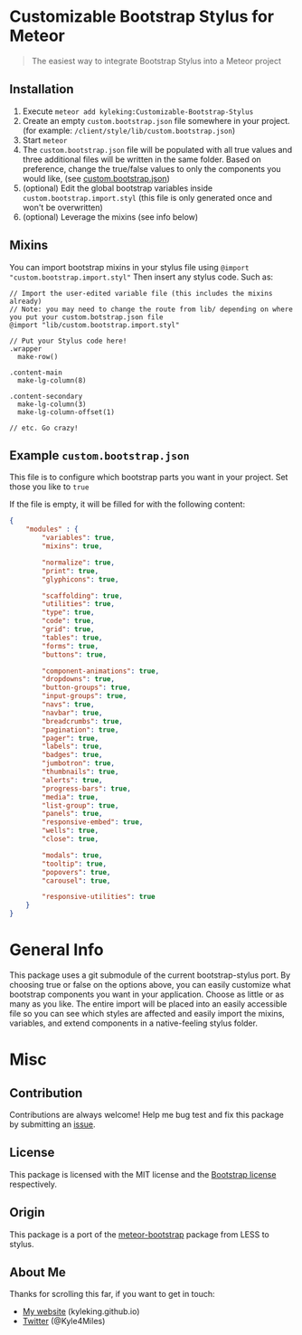 Customizable Bootstrap Stylus for Meteor
========================================
> The easiest way to integrate Bootstrap Stylus into a Meteor project

Installation
------------

1. Execute `meteor add kyleking:Customizable-Bootstrap-Stylus`
2. Create an empty `custom.bootstrap.json` file somewhere in your project. (for example: `/client/style/lib/custom.bootstrap.json`)
3. Start `meteor`
4. The `custom.bootstrap.json` file will be populated with all true values and three additional files will be written in the same folder. Based on preference, change the true/false values to only the components you would like, (see [custom.bootstrap.json](#custombootstrapjson))
4. (optional) Edit the global bootstrap variables inside `custom.bootstrap.import.styl` (this file is only generated once and won't be overwritten)
5. (optional) Leverage the mixins (see info below)

Mixins
------------------------------
You can import bootstrap mixins in your stylus file using `@import "custom.bootstrap.import.styl"`
Then insert any stylus code. Such as:

```styl
// Import the user-edited variable file (this includes the mixins already)
// Note: you may need to change the route from lib/ depending on where you put your custom.botstrap.json file
@import "lib/custom.bootstrap.import.styl"

// Put your Stylus code here!
.wrapper
  make-row()
  
.content-main
  make-lg-column(8)
  
.content-secondary
  make-lg-column(3)
  make-lg-column-offset(1)

// etc. Go crazy!
```


Example `custom.bootstrap.json`
------------------------------
This file is to configure which bootstrap parts you want in your project. Set those you like to `true`

If the file is empty, it will be filled for with the following content:
```JSON
{
	"modules" : {
		"variables": true,
		"mixins": true,

		"normalize": true,
		"print": true,
		"glyphicons": true,

		"scaffolding": true,
		"utilities": true,
		"type": true,
		"code": true,
		"grid": true,
		"tables": true,
		"forms": true,
		"buttons": true,

		"component-animations": true,
		"dropdowns": true,
		"button-groups": true,
		"input-groups": true,
		"navs": true,
		"navbar": true,
		"breadcrumbs": true,
		"pagination": true,
		"pager": true,
		"labels": true,
		"badges": true,
		"jumbotron": true,
		"thumbnails": true,
		"alerts": true,
		"progress-bars": true,
		"media": true,
		"list-group": true,
		"panels": true,
		"responsive-embed": true,
		"wells": true,
		"close": true,

		"modals": true,
		"tooltip": true,
		"popovers": true,
		"carousel": true,

		"responsive-utilities": true
	}
}

```


General Info
============
This package uses a git submodule of the current bootstrap-stylus port. By choosing true or false on the options above, you can easily customize what bootstrap components you want in your application. Choose as little or as many as you like. The entire import will be placed into an easily accessible file so you can see which styles are affected and easily import the mixins, variables, and extend components in a native-feeling stylus folder.

Misc
====

Contribution
-------

Contributions are always welcome! Help me bug test and fix this package by submitting an [issue][issue].

License
-------

This package is licensed with the MIT license and the [Bootstrap license](https://github.com/twbs/bootstrap/blob/v3.2.0/LICENSE) respectively.

Origin
------

This package is a port of the [meteor-bootstrap](https://github.com/Nemo64/meteor-bootstrap) package from LESS to stylus.

About Me
--------

Thanks for scrolling this far, if you want to get in touch:

 * [My website](http://kyleking.github.io) (kyleking.github.io)
 * [Twitter](http://twitter.com/Kyle4Miles) (@Kyle4Miles)

<!-- Links stored as variables -->

[issue]: https://github.com/KyleKing/Customizable-Bootstrap-Stylus/issues




